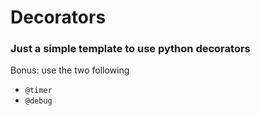 # Decorators

### Just a simple template to use python decorators

Bonus: use the two following
- `@timer`
- `@debug`
